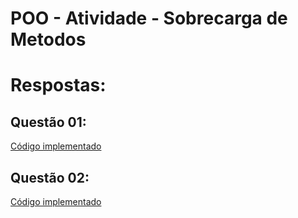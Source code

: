 # POO - Atividade - Sobrecarga de Metodos

# Respostas:
## Questão 01:
[Código implementado](https://github.com/deboradls/POO/tree/e683203f56089ca4346a0acd5939d4e3298b8f59/AtividadeSobrecargaDeMetodos/Questao1)

## Questão 02:
[Código implementado](https://github.com/deboradls/POO/tree/e683203f56089ca4346a0acd5939d4e3298b8f59/AtividadeSobrecargaDeMetodos/Questao2)